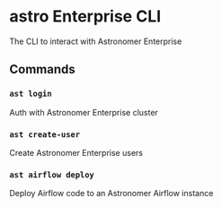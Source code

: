 # astro Enterprise CLI

The CLI to interact with Astronomer Enterprise

## Commands

### `ast login`

Auth with Astronomer Enterprise cluster

### `ast create-user`

Create Astronomer Enterprise users

### `ast airflow deploy`

Deploy Airflow code to an Astronomer Airflow instance
